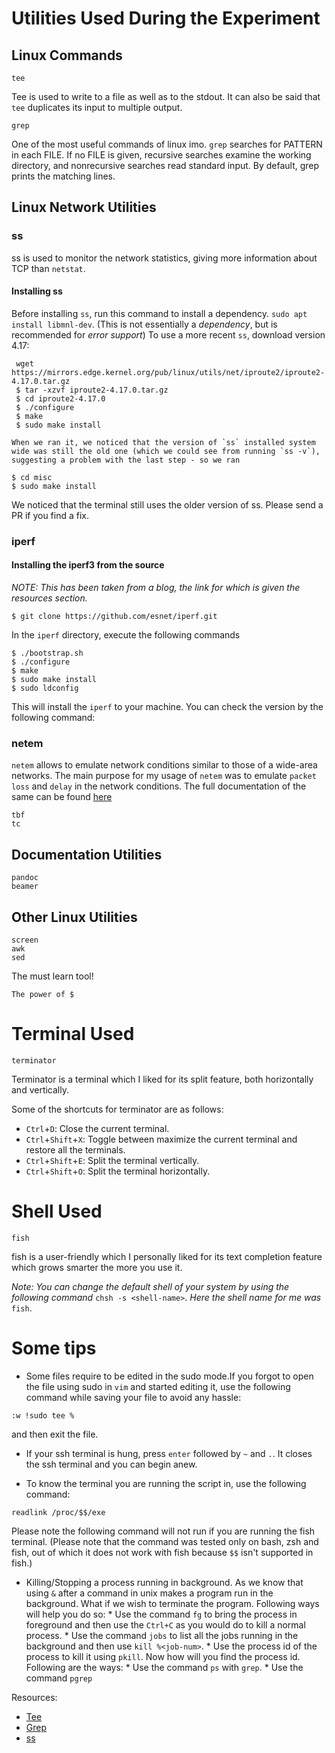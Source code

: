 # Utilities Used During the Experiment

## Linux Commands

```
tee
```
Tee is used to write to a file as well as to the stdout. It can also be
said that `tee` duplicates its input to multiple output.

```
grep
```
One of the most useful commands of linux imo. `grep` searches for PATTERN in each FILE. If no FILE is given, recursive searches examine the 
working directory, and nonrecursive searches read standard input. By default, grep prints the matching lines.

## Linux Network Utilities


###  ss

ss is used to monitor the network statistics, giving more information
about TCP than `netstat`.

#### Installing ss

Before installing `ss`, run this command to install a dependency. `sudo apt install libmnl-dev`. (This is not essentially a *dependency*, but is recommended for *error support*)
To use a more recent `ss`, download version 4.17:
```
 wget https://mirrors.edge.kernel.org/pub/linux/utils/net/iproute2/iproute2-4.17.0.tar.gz
 $ tar -xzvf iproute2-4.17.0.tar.gz
 $ cd iproute2-4.17.0
 $ ./configure
 $ make
 $ sudo make install
 ```
	When we ran it, we noticed that the version of `ss` installed system
	wide was still the old one (which we could see from running `ss -v`),
	suggesting a problem with the last step - so we ran
```
$ cd misc
$ sudo make install
```

We noticed that the terminal still uses the older version of ss. Please
send a PR if you find a fix.

### iperf

#### Installing the iperf3 from the source
*NOTE: This has been taken from a blog, the link for which is given the
resources section.*

```
$ git clone https://github.com/esnet/iperf.git
```

In the `iperf` directory, execute the following commands

```
$ ./bootstrap.sh
$ ./configure
$ make
$ sudo make install
$ sudo ldconfig
```

This will install the `iperf` to your machine. You can check the version by the following command:



### netem

`netem` allows to emulate network conditions similar to those of a
wide-area networks. The main purpose for my usage of `netem` was to
emulate `packet loss` and `delay` in the network conditions. The full
documentation of the same can be found
[here](https://wiki.linuxfoundation.org/networking/netem)

```
tbf
tc
```


## Documentation Utilities

```
pandoc
beamer
```

## Other Linux Utilities

```
screen
awk
sed
```
The must learn tool!

```
The power of $
```


# Terminal Used

```
terminator
```
Terminator is a terminal which I liked for its split feature, both
horizontally and vertically.

Some of the shortcuts for terminator are as follows:
* `Ctrl`+`D`: Close the current terminal.
* `Ctrl`+`Shift`+`X`: Toggle between maximize the current terminal and restore all
the terminals.
* `Ctrl`+`Shift`+`E`: Split the terminal vertically.
* `Ctrl`+`Shift`+`O`: Split the terminal horizontally.

# Shell Used

```
fish
```

fish is a user-friendly which I personally liked for its text
completion feature which grows smarter the more you use it.

*Note: You can change the default shell of your system by using the
following command* `chsh -s <shell-name>`. *Here the shell name for me
was* `fish`.

# Some tips

* Some files require to be edited in the sudo mode.If you forgot to open
the file using sudo in `vim` and started editing it, use the following command
while saving your file to avoid any hassle:

```
:w !sudo tee %
```
and then exit the file.

* If your ssh terminal is hung, press `enter` followed by `~` and `.`.
		It closes the ssh terminal and you can begin anew.

* To know the terminal you are running the script in, use the following
		command:
```
readlink /proc/$$/exe
```

Please note the following command will not run if you are running the
fish terminal. (Please note that the command was tested only on bash,
zsh and fish, out of which it does not work with fish because `$$` isn't
supported in fish.)

* Killing/Stopping a process running in background. As we know that
		using `&` after a command in unix makes a program run in the
		background. What if we wish to terminate the program. Following ways
		will help you do so:
			* Use the command `fg` to bring the process in foreground and then
					use the `Ctrl+C` as you would do to kill a normal process.
			* Use the command `jobs` to list all the jobs running in the
					background and then use `kill %<job-num>`.
			* Use the process id of the process to kill it using `pkill`. Now
					how will you find the process id. Following are the ways:
						* Use the command `ps` with `grep`.
						* Use the command `pgrep`

Resources:

* [Tee](https://www.computerhope.com/unix/utee.html)
* [Grep](http://man7.org/linux/man-pages/man1/grep.1.html)
* [ss](https://linux.die.net/man/8/ss)

